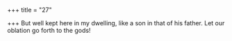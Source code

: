 +++
title = "27"

+++
But well kept here in my dwelling, like a son in that of his father. Let  our oblation go forth to the gods!